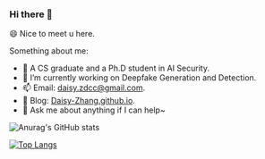 ### Hi there 👋

<!--
**Daisy-Zhang/Daisy-Zhang** is a ✨ _special_ ✨ repository because its `README.md` (this file) appears on your GitHub profile.

Here are some ideas to get you started:

- 🔭 I’m currently working on ...
- 🌱 I’m currently learning ...
- 👯 I’m looking to collaborate on ...
- 🤔 I’m looking for help with ...
- 💬 Ask me about ...
- 📫 How to reach me: ...
- 😄 Pronouns: ...
- ⚡ Fun fact: ...
-->

😄 Nice to meet u here.

Something about me:

* 🤔  A CS graduate and a Ph.D student in AI Security.
* 🔭 I’m currently working on Deepfake Generation and Detection.
* 📫 Email: daisy.zdcc@gmail.com.
* 🍎 Blog: [Daisy-Zhang.github.io](https://daisy-zhang.github.io/).
* 💬 Ask me about anything if I can help~

![Anurag's GitHub stats](https://github-readme-stats.vercel.app/api?username=Daisy-Zhang&show_icons=true&theme=radical)

[![Top Langs](https://github-readme-stats.vercel.app/api/top-langs/?username=Daisy-Zhang&hide=javascript,html,jupyter%20notebook&layout=compact)](https://github.com/anuraghazra/github-readme-stats)
